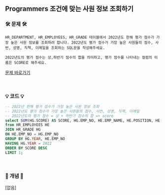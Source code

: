 ## Programmers 조건에 맞는 사원 정보 조회하기

### 🛠️ 문제 🛠️

```
HR_DEPARTMENT, HR_EMPLOYEES, HR_GRADE 테이블에서 2022년도 한해 평가 점수가 가장 높은 사원 정보를 조회하려 합니다. 2022년도 평가 점수가 가장 높은 사원들의 점수, 사번, 성명, 직책, 이메일을 조회하는 SQL문을 작성해주세요.

2022년도의 평가 점수는 상,하반기 점수의 합을 의미하고, 평가 점수를 나타내는 컬럼의 이름은 SCORE로 해주세요.
```

[문제 바로가기](https://school.programmers.co.kr/learn/courses/30/lessons/284527)

<br/>

### 💡 코드 💡

```sql
-- 2022년 한해 평가 점수가 가장 높은 사원 정보 조회
-- 2022년도 평가 점수가 가장 높은 사원들의 점수, 사번, 성명, 직책, 이메일
-- 2022년도의 평가 점수 = 상 + 하반기 점수의 합 => score
select SUM(HG.SCORE) AS SCORE, HG.EMP_NO, HE.EMP_NAME, HE.POSITION, HE.EMAIL
from HR_EMPLOYEES HE
JOIN HR_GRADE HG
ON HE.EMP_NO = HG.EMP_NO
GROUP BY HG.YEAR, HE.EMP_NO
HAVING HG.YEAR = 2022
ORDER BY SCORE DESC
LIMIT 1;
```

<br/>

### 📙 개념 📙

[없음]
